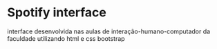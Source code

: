 # Spotify interface
interface desenvolvida nas aulas de interação-humano-computador da faculdade utilizando html e css bootstrap
